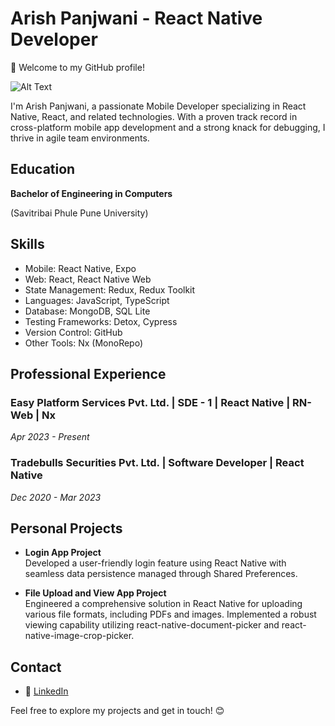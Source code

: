 # Arish Panjwani - React Native Developer

👋 Welcome to my GitHub profile!

![Alt Text](https://media.giphy.com/media/ahVlmHJzTMxygUxUou/giphy.gif)

I'm Arish Panjwani, a passionate Mobile Developer specializing in React Native, React, and related technologies. With a proven track record in cross-platform mobile app development and a strong knack for debugging, I thrive in agile team environments.

## Education

**Bachelor of Engineering in Computers** 
 
 (Savitribai Phule Pune University)

## Skills

- Mobile: React Native, Expo
- Web: React, React Native Web
- State Management: Redux, Redux Toolkit
- Languages: JavaScript, TypeScript
- Database: MongoDB, SQL Lite
- Testing Frameworks: Detox, Cypress
- Version Control: GitHub
- Other Tools: Nx (MonoRepo)

## Professional Experience

### Easy Platform Services Pvt. Ltd. | SDE - 1 | React Native | RN-Web | Nx
*Apr 2023 - Present*

### Tradebulls Securities Pvt. Ltd. | Software Developer | React Native
*Dec 2020 - Mar 2023*

## Personal Projects

- **Login App Project**  
  Developed a user-friendly login feature using React Native with seamless data persistence managed through Shared Preferences.

- **File Upload and View App Project**  
  Engineered a comprehensive solution in React Native for uploading various file formats, including PDFs and images. Implemented a robust viewing capability utilizing react-native-document-picker and react-native-image-crop-picker.

## Contact

- 💼 [LinkedIn](linkedin.com/in/arish-panjwani)

Feel free to explore my projects and get in touch! 😊
